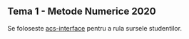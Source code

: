 Tema 1 - Metode Numerice 2020
-----------------------------

Se foloseste [acs-interface] pentru a rula sursele studentilor.

[acs-interface]: https://github.com/vmck/acs-interface

